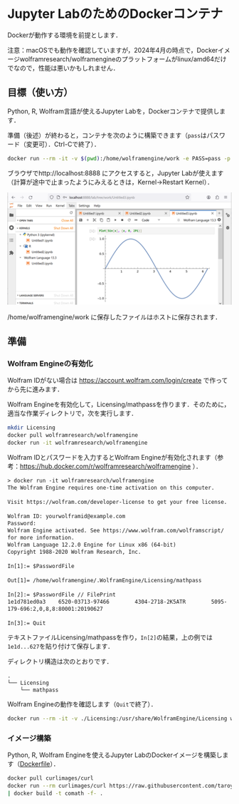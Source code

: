 # Jupyter LabのためのDockerコンテナ

Dockerが動作する環境を前提とします．

注意：macOSでも動作を確認していますが，2024年4月の時点で，Dockerイメージwolframresearch/wolframengineのプラットフォームがlinux/amd64だけでなので，性能は悪いかもしれません．

## 目標（使い方）

Python, R, Wolfram言語が使えるJupyter Labを，Dockerコンテナで提供します．

準備（後述）が終わると，コンテナを次のように構築できます（`pass`はパスワード（変更可）．Ctrl-Cで終了）．

```bash
docker run --rm -it -v $(pwd):/home/wolframengine/work -e PASS=pass -p 8888:8888 comath
```

ブラウザでhttp://localhost:8888 にアクセスすると，Jupyter Labが使えます（計算が途中で止まったようにみえるときは，Kernel→Restart Kernel）．

![Jupyter Lab](jupyterlab.png)

/home/wolframengine/work に保存したファイルはホストに保存されます．

## 準備

### Wolfram Engineの有効化

Wolfram IDがない場合は https://account.wolfram.com/login/create で作ってから先に進みます．

Wolfram Engineを有効化して，Licensing/mathpassを作ります．そのために，適当な作業ディレクトリで，次を実行します．

```bash
mkdir Licensing
docker pull wolframresearch/wolframengine
docker run -it wolframresearch/wolframengine
```

Wolfram IDとパスワードを入力するとWolfram Engineが有効化されます（参考：https://hub.docker.com/r/wolframresearch/wolframengine ）．

```
> docker run -it wolframresearch/wolframengine
The Wolfram Engine requires one-time activation on this computer.

Visit https://wolfram.com/developer-license to get your free license.

Wolfram ID: yourwolframid@example.com
Password:
Wolfram Engine activated. See https://www.wolfram.com/wolframscript/ for more information.
Wolfram Language 12.2.0 Engine for Linux x86 (64-bit)
Copyright 1988-2020 Wolfram Research, Inc.

In[1]:= $PasswordFile

Out[1]= /home/wolframengine/.WolframEngine/Licensing/mathpass

In[2]:= $PasswordFile // FilePrint
1e1d781ed0a3    6520-03713-97466        4304-2718-2K5ATR        5095-179-696:2,0,8,8:80001:20190627

In[3]:= Quit
```

テキストファイルLicensing/mathpassを作り，`In[2]`の結果，上の例では`1e1d...627`を貼り付けて保存します．

ディレクトリ構造は次のとおりです．

```
.
└── Licensing
    └── mathpass
```

Wolfram Engineの動作を確認します（`Quit`で終了）．

```bash
docker run --rm -it -v ./Licensing:/usr/share/WolframEngine/Licensing wolframresearch/wolframengine
```

### イメージ構築

Python, R, Wolfram Engineを使えるJupyter LabのDockerイメージを構築します（[Dockerfile](Dockerfile)）．

```bash
docker pull curlimages/curl
docker run --rm curlimages/curl https://raw.githubusercontent.com/taroyabuki/comath/main/docker/Dockerfile \
| docker build -t comath -f- .
```
